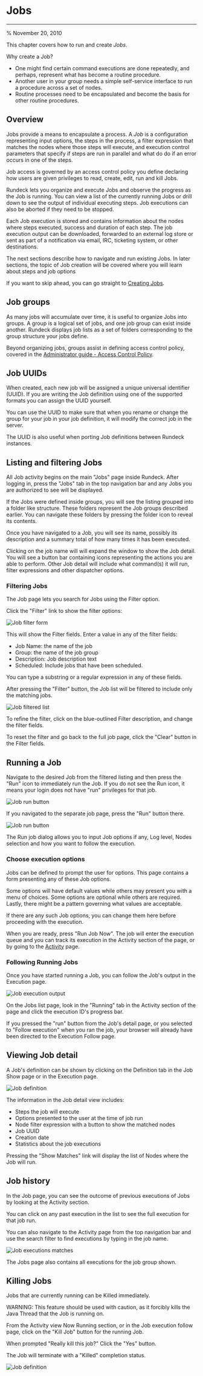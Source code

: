 # Jobs

---


% November 20, 2010

This chapter covers how to run and create _Jobs_.

Why create a Job?

- One might find certain command executions are done repeatedly, and
  perhaps, represent what has become a routine procedure.
- Another user in your group needs a simple self-service interface to
  run a procedure across a set of nodes.
- Routine processes need to be encapsulated and become the basis for
  other routine procedures.

## Overview

Jobs provide a means to encapsulate a process.
A _Job_ is a configuration representing input options,
the steps in the process, a filter expression that matches the nodes where
those steps will execute, and execution
control parameters that specify if steps are run in parallel
and what do do if an error occurs in one of the steps.

Job access is governed by an access control
policy you define declaring how users are given privileges to
read, create, edit, run and kill Jobs.

Rundeck lets you organize and execute Jobs and observe the progress as
the Job is running. You can view a list of the currently running Jobs
or drill down to see the output of individual executing steps.
Job executions can also be aborted if they need to be stopped.

Each Job execution is stored and contains information about the nodes
where steps executed, success and duration of each step. The job
execution output can be downloaded, forwarded to an
external log store or sent as part of a
notification via email, IRC, ticketing system, or other destinations.

The next sections describe how to navigate and run existing Jobs. In
later sections, the topic of Job creation will be covered where
you will learn about steps and job options

If you want to skip ahead, you can go straight to
[Creating Jobs](/manual/creating-jobs.md).

## Job groups

As many jobs will accumulate over time, it is useful to organize Jobs
into groups. A group is a logical set of jobs, and one job group can
exist inside another. Rundeck displays job lists as a set of folders
corresponding to the group structure your jobs define.

Beyond organizing jobs, groups assist in defining access control
policy, covered in the
[Administrator guide - Access Control Policy](/administration/security/authorization.md).

## Job UUIDs

When created, each new job will be assigned a unique universal identifier (UUID). If you are writing the Job definition using one of the supported formats you can assign the UUID yourself.

You can use the UUID to make sure that when you rename or change the group for
your job in your job definition, it will modify the correct job in the server.

The UUID is also useful when porting Job definitions between Rundeck instances.

## Listing and filtering Jobs

All Job activity begins on the main "Jobs" page inside Rundeck. After
logging in, press the "Jobs" tab in the top navigation bar and any
Jobs you are authorized to see will be displayed.

If the Jobs were defined inside groups, you will see the listing
grouped into a folder like structure. These folders represent the Job
groups described earlier. You can navigate these folders by pressing
the folder icon to reveal its contents.

Once you have navigated to a Job, you will see its name, possibly its
description and a summary total of how many times it has been executed.

Clicking on the job name will will expand the window to show the Job
detail. You will see a button bar containing icons representing the
actions you are able to perform. Other Job detail will include what
command(s) it will run, filter expressions and other dispatcher options.

### Filtering Jobs

The Job page lets you search for Jobs using the Filter option.

Click the "Filter" link to show the filter options:

![Job filter form](/figures/fig0317.png)

This will show the Filter fields. Enter a value in any of the filter fields:

- Job Name: the name of the job
- Group: the name of the job group
- Description: Job description text
- Scheduled: Include jobs that have been scheduled.

You can type a substring or a regular expression in any of these
fields.

After pressing the "Filter" button, the Job list will be filtered to
include only the matching jobs.

![Job filtered list](/figures/fig0318.png)

To refine the filter, click on the blue-outlined Filter description,
and change the filter fields.

To reset the filter and go back to the full job page, click the
"Clear" button in the Filter fields.

## Running a Job

Navigate to the desired Job
from the filtered listing and then press the
"Run" icon to immediately run the Job.
If you do not see the Run icon, it
means your login does not have "run" privileges for that job.

![Job run button](/figures/fig0319.png)

If you navigated to the separate job page, press
the "Run" button there.

![Job run button](/figures/fig0319-b.png)

The Run job dialog allows you to input Job options if any,
Log level, Nodes selection and how you want to follow the execution.

### Choose execution options

Jobs can be defined to prompt the user for options. This page contains
a form presenting any of these Job options.

Some options will have default values while others may present you
with a menu of choices. Some options are optional while others are
required. Lastly, there might be a pattern governing what values are
acceptable.

If there are any such Job options, you can change them here before
proceeding with the execution.

When you are ready, press "Run Job Now". The job will enter
the execution queue and you can track its execution in the
Activity section of the page, or by going to the [Activity](/manual/08-activity.md) page.

### Following Running Jobs

Once you have started running a Job, you can follow the Job's output
in the Execution page.

![Job execution output](/figures/fig0319-c.png)

On the Jobs list page, look in the "Running" tab in the Activity section of the page
and click the execution ID's progress bar.

If you pressed the "run" button from the Job's detail page, or you selected to "Follow execution" when you ran the job, your
browser will already have been directed to the Execution Follow page.

## Viewing Job detail

A Job's definition can be shown by clicking on the Definition
tab in the Job Show page or in the Execution page.

![Job definition](/figures/fig0320.png)

The information in the Job detail view includes:

- Steps the job will execute
- Options presented to the user at the time of job run
- Node filter expression with a button to show the matched nodes
- Job UUID
- Creation date
- Statistics about the job executions

Pressing the "Show Matches" link will display the list of Nodes where the Job will run.

## Job history

In the Job page, you can see the outcome of previous executions of
Jobs by looking at the Activity section.

You can click on any past execution in the list to see the full execution for that job run.

You can also navigate to the Activity page from the top navigation bar and use the
search filter to find executions by typing in the job name.

![Job executions matches](/figures/fig0310.png)

The Jobs page also contains all executions for the job group shown.

## Killing Jobs

Jobs that are currently running can be Killed immediately.

WARNING: This feature should be used with caution, as it forcibly
kills the Java Thread that the Job is running on.

From the Activity view Now Running section, or in the Job execution
follow page, click on the "Kill Job" button for the running Job.

When prompted "Really kill this job?" Click the "Yes" button.

The Job will terminate with a "Killed" completion status.

![Job definition](/figures/fig0319-d.png)
